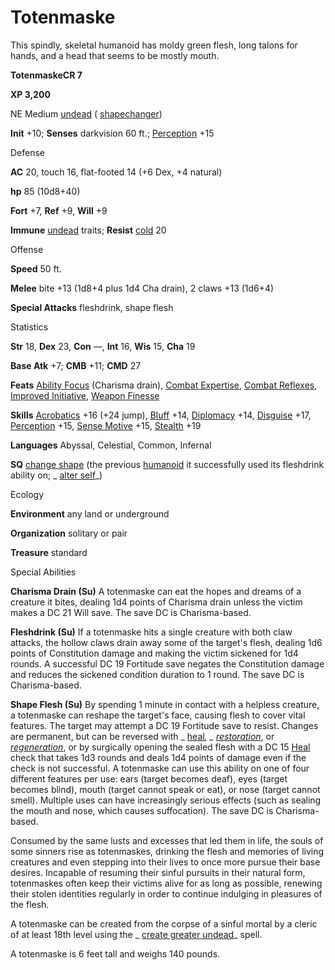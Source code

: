 # Totenmaske 

This spindly, skeletal humanoid has moldy green flesh, long talons for hands, and a head that seems to be mostly mouth.

**TotenmaskeCR 7**

**XP 3,200**

NE Medium [undead](/pathfinderRPG/prd/monsters/creatureTypes.html#_undead) ( [shapechanger](/pathfinderRPG/prd/monsters/creatureTypes.html#_shapechanger-subtype))

**Init** +10; **Senses** darkvision 60 ft.; [Perception](/pathfinderRPG/prd/additionalMonsters/../skills/perception.html#_perception) +15

Defense

**AC** 20, touch 16, flat-footed 14 (+6 Dex, +4 natural)

**hp** 85 (10d8+40)

**Fort** +7, **Ref** +9, **Will** +9

**Immune** [undead](/pathfinderRPG/prd/monsters/creatureTypes.html#_undead) traits; **Resist** [cold](/pathfinderRPG/prd/monsters/creatureTypes.html#_cold-subtype) 20

Offense

**Speed** 50 ft.

**Melee** bite +13 (1d8+4 plus 1d4 Cha drain), 2 claws +13 (1d6+4)

**Special Attacks** fleshdrink, shape flesh

Statistics

**Str** 18, **Dex** 23, **Con** —, **Int** 16, **Wis** 15, **Cha** 19

**Base Atk** +7; **CMB** +11; **CMD** 27

**Feats** [Ability Focus](/pathfinderRPG/prd/additionalMonsters/../monsters/monsterFeats.html#_ability-focus) (Charisma drain), [Combat Expertise](/pathfinderRPG/prd/additionalMonsters/../feats.html#_combat-expertise), [Combat Reflexes](/pathfinderRPG/prd/additionalMonsters/../feats.html#_combat-reflexes), [Improved Initiative](/pathfinderRPG/prd/additionalMonsters/../feats.html#_improved-initiative), [Weapon Finesse](/pathfinderRPG/prd/additionalMonsters/../feats.html#_weapon-finesse)

**Skills** [Acrobatics](/pathfinderRPG/prd/additionalMonsters/../skills/acrobatics.html#_acrobatics) +16 (+24 jump), [Bluff](/pathfinderRPG/prd/additionalMonsters/../skills/bluff.html#_bluff) +14, [Diplomacy](/pathfinderRPG/prd/additionalMonsters/../skills/diplomacy.html#_diplomacy) +14, [Disguise](/pathfinderRPG/prd/additionalMonsters/../skills/disguise.html#_disguise) +17, [Perception](/pathfinderRPG/prd/additionalMonsters/../skills/perception.html#_perception) +15, [Sense Motive](/pathfinderRPG/prd/additionalMonsters/../skills/senseMotive.html#_sense-motive) +15, [Stealth](/pathfinderRPG/prd/additionalMonsters/../skills/stealth.html#_stealth) +19

**Languages** Abyssal, Celestial, Common, Infernal

**SQ** [change shape](/pathfinderRPG/prd/monsters/universalMonsterRules.html#_change-shape) (the previous [humanoid](/pathfinderRPG/prd/monsters/creatureTypes.html#_humanoid) it successfully used its fleshdrink ability on; _ [alter self](/pathfinderRPG/prd/additionalMonsters/../spells/alterSelf.html#_alter-self)_)

Ecology

**Environment** any land or underground

**Organization** solitary or pair

**Treasure** standard

Special Abilities

**Charisma Drain (Su)** A totenmaske can eat the hopes and dreams of a creature it bites, dealing 1d4 points of Charisma drain unless the victim makes a DC 21 Will save. The save DC is Charisma-based.

**Fleshdrink (Su)** If a totenmaske hits a single creature with both claw attacks, the hollow claws drain away some of the target's flesh, dealing 1d6 points of Constitution damage and making the victim sickened for 1d4 rounds. A successful DC 19 Fortitude save negates the Constitution damage and reduces the sickened condition duration to 1 round. The save DC is Charisma-based.

**Shape Flesh (Su)** By spending 1 minute in contact with a helpless creature, a totenmaske can reshape the target's face, causing flesh to cover vital features. The target may attempt a DC 19 Fortitude save to resist. Changes are permanent, but can be reversed with _ [heal](/pathfinderRPG/prd/additionalMonsters/../spells/heal.html#_heal)_, _ [restoration](/pathfinderRPG/prd/additionalMonsters/../spells/restoration.html#_restoration)_, or [_regeneration_](/pathfinderRPG/prd/additionalMonsters/../monsters/universalMonsterRules.html#_regeneration), or by surgically opening the sealed flesh with a DC 15 [Heal](/pathfinderRPG/prd/additionalMonsters/../skills/heal.html#_heal) check that takes 1d3 rounds and deals 1d4 points of damage even if the check is not successful. A totenmaske can use this ability on one of four different features per use: ears (target becomes deaf), eyes (target becomes blind), mouth (target cannot speak or eat), or nose (target cannot smell). Multiple uses can have increasingly serious effects (such as sealing the mouth and nose, which causes suffocation). The save DC is Charisma-based.

Consumed by the same lusts and excesses that led them in life, the souls of some sinners rise as totenmaskes, drinking the flesh and memories of living creatures and even stepping into their lives to once more pursue their base desires. Incapable of resuming their sinful pursuits in their natural form, totenmaskes often keep their victims alive for as long as possible, renewing their stolen identities regularly in order to continue indulging in pleasures of the flesh.

A totenmaske can be created from the corpse of a sinful mortal by a cleric of at least 18th level using the _ [create greater undead](/pathfinderRPG/prd/additionalMonsters/../spells/createGreaterUndead.html#_create-greater-undead)_ spell.

A totenmaske is 6 feet tall and weighs 140 pounds.

